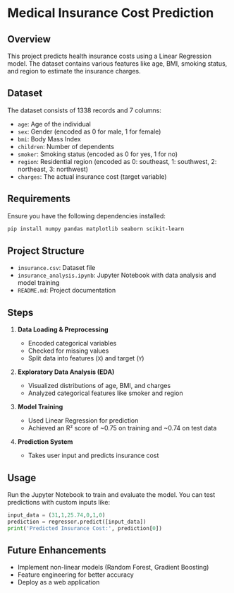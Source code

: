 # Medical Insurance Cost Prediction

## Overview
This project predicts health insurance costs using a Linear Regression model. The dataset contains various features like age, BMI, smoking status, and region to estimate the insurance charges.

## Dataset
The dataset consists of 1338 records and 7 columns:
- `age`: Age of the individual
- `sex`: Gender (encoded as 0 for male, 1 for female)
- `bmi`: Body Mass Index
- `children`: Number of dependents
- `smoker`: Smoking status (encoded as 0 for yes, 1 for no)
- `region`: Residential region (encoded as 0: southeast, 1: southwest, 2: northeast, 3: northwest)
- `charges`: The actual insurance cost (target variable)

## Requirements
Ensure you have the following dependencies installed:
```bash
pip install numpy pandas matplotlib seaborn scikit-learn
```

## Project Structure
- `insurance.csv`: Dataset file
- `insurance_analysis.ipynb`: Jupyter Notebook with data analysis and model training
- `README.md`: Project documentation

## Steps
1. **Data Loading & Preprocessing**
   - Encoded categorical variables
   - Checked for missing values
   - Split data into features (`X`) and target (`Y`)

2. **Exploratory Data Analysis (EDA)**
   - Visualized distributions of age, BMI, and charges
   - Analyzed categorical features like smoker and region

3. **Model Training**
   - Used Linear Regression for prediction
   - Achieved an R² score of ~0.75 on training and ~0.74 on test data

4. **Prediction System**
   - Takes user input and predicts insurance cost

## Usage
Run the Jupyter Notebook to train and evaluate the model. You can test predictions with custom inputs like:
```python
input_data = (31,1,25.74,0,1,0)
prediction = regressor.predict([input_data])
print('Predicted Insurance Cost:', prediction[0])
```

## Future Enhancements
- Implement non-linear models (Random Forest, Gradient Boosting)
- Feature engineering for better accuracy
- Deploy as a web application

